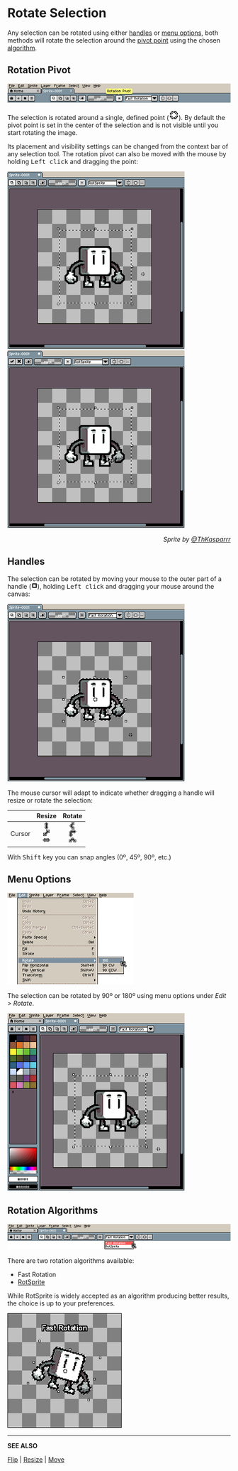 # Rotate Selection

Any selection can be rotated using either [handles](rotate.md#handles) or [menu options](rotate.md#menu-options), both methods will rotate the selection around the [pivot point](rotate.md#rotation-pivot) using the chosen [algorithm](rotate.md#rotation-algorithms).

## Rotation Pivot

![Rotation Pivot](rotate/pivot-point-context-bar.png)

The selection is rotated around a single, defined point (![Rotation Pivot](rotate/pivot-point.png)). By default the pivot point is set in the center of the selection and is not visible until you start rotating the image.

Its placement and visibility settings can be changed from the context bar of any selection tool. The rotation pivot can also be moved with the mouse by holding <kbd>Left click</kbd> and dragging the point:

![Rotation Pivot Settings](rotate/pivot-point-settings.gif)
![Moving the Rotation Pivot with the mouse](rotate/pivot-point-mouse-move.gif)

<div style="font-style:italic;text-align:right;">Sprite by <a href="https://twitter.com/ThKasparrr">@ThKasparrr</a></div>

## Handles

The selection can be rotated by moving your mouse to the outer part of a handle (![Handle](rotate/handle.png)), holding <kbd>Left click</kbd> and dragging your mouse around the canvas:

![Rotate Handles](rotate/rotate-handles.gif)

The mouse cursor will adapt to indicate whether dragging a handle will resize or rotate the selection:

|        |                   Resize                   |                   Rotate                   |
| ------ | :----------------------------------------: | :----------------------------------------: |
| Cursor | ![Resize Handle](cursor/resize-handle.png) | ![Rotate Handle](cursor/rotate-handle.png) |

With <kbd>Shift</kbd> key you can snap angles (0º, 45º, 90º, etc.)

## Menu Options

![Edit > Rotate](rotate/edit-rotate.png)

The selection can be rotated by 90º or 180º using menu options under _Edit > Rotate_.

![Rotate Menu Options](rotate/rotate-menu-options.gif)

## Rotation Algorithms

![Rotation Algorithms](rotate/rotation-algorithms.png)

There are two rotation algorithms available:

- Fast Rotation
- [RotSprite](https://en.wikipedia.org/wiki/Pixel-art_scaling_algorithms#RotSprite)

While RotSprite is widely accepted as an algorithm producing better results, the choice is up to your preferences.

![Fast Rotation vs RotSprite](rotate/rotation-algorithm.gif)

---

**SEE ALSO**

[Flip](flip.md) |
[Resize](resize.md) |
[Move](move-selection.md)
